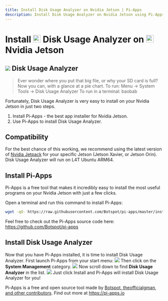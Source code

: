 ```yaml
---
title: Install Disk Usage Analyzer on Nvidia Jetson | Pi-Apps
description: Install Disk Usage Analyzer on Nvidia Jetson using Pi-Apps
---
```

<div class="simple-install-content content">

# Install <img src="/img/app-icons/Disk Usage Analyzer/icon-64.png" height=24> Disk Usage Analyzer on <img src=/img/other-icons/nvidia-icon.svg height=24> Nvidia Jetson

## <img src="/img/app-icons/Disk Usage Analyzer/icon-64.png"> Disk Usage Analyzer
> Ever wonder where you put that big file, or why your SD card is full? Now you can, with a glance at a pie chart.
> To run: Menu -> System Tools -> Disk Usage Analyzer
> To run in a terminal: baobab

Fortunately, Disk Usage Analyzer is very easy to install on your Nvidia Jetson in just two steps.
1. Install Pi-Apps - the best app installer for Nvidia Jetson.
2. Use Pi-Apps to install Disk Usage Analyzer.
</div>
<div class="simple-install-content content">

## Compatibility
For the best chance of this working, we recommend using the latest version of [Nvidia Jetpack](https://developer.nvidia.com/embedded/jetpack-archive) for your specific Jetson (Jetson Xavier, or Jetson Orin).
Disk Usage Analyzer will run on L4T Ubuntu ARM64.
</div>
<div class="simple-install-content content">

## Install Pi-Apps

Pi-Apps is a free tool that makes it incredibly easy to install the most useful programs on your Nvidia Jetson with just a few clicks.

Open a terminal and run this command to install Pi-Apps:
```bash
wget -qO- https://raw.githubusercontent.com/Botspot/pi-apps/master/install | bash
```
Feel free to check out the Pi-Apps source code here: https://github.com/Botspot/pi-apps
</div>
<div class="simple-install-content content">

## Install Disk Usage Analyzer

Now that you have Pi-Apps installed, it is time to install Disk Usage Analyzer.
First launch Pi-Apps from your start menu:
<img src="/img/start-menu.png">
Then click on the <b>System Management</b> category.
<img src="/img/category-selections/System Management.png">
Now scroll down to find <b>Disk Usage Analyzer</b> in the list.
<img src="/img/app-icons/Disk Usage Analyzer/app-selection.png">
Just click Install and Pi-Apps will install Disk Usage Analyzer for you!
</div>
<div class="simple-install-content content">

Pi-Apps is a free and open source tool made by [Botspot, theofficialgman, and other contributors](/about/#contributors). Find out more at https://pi-apps.io
</div>
